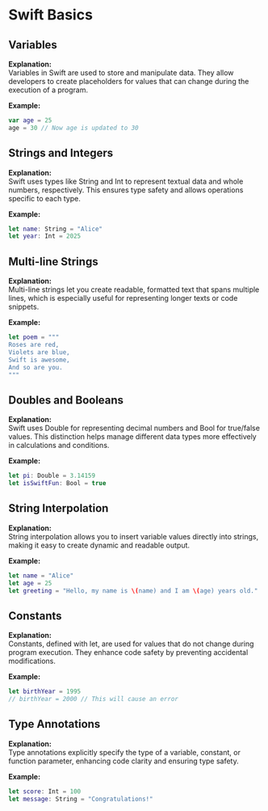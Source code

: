 # Swift Basics

## Variables

**Explanation:**  
Variables in Swift are used to store and manipulate data. They allow developers to create placeholders for values that can change during the execution of a program.

**Example:**  

```swift
var age = 25
age = 30 // Now age is updated to 30
```

## Strings and Integers

**Explanation:**  
Swift uses types like String and Int to represent textual data and whole numbers, respectively. This ensures type safety and allows operations specific to each type.

**Example:**  

```swift
let name: String = "Alice"
let year: Int = 2025
```

## Multi-line Strings

**Explanation:**  
Multi-line strings let you create readable, formatted text that spans multiple lines, which is especially useful for representing longer texts or code snippets.

**Example:**  

```swift
let poem = """
Roses are red,
Violets are blue,
Swift is awesome,
And so are you.
"""
```

## Doubles and Booleans

**Explanation:**  
Swift uses Double for representing decimal numbers and Bool for true/false values. This distinction helps manage different data types more effectively in calculations and conditions.

**Example:**  

```swift
let pi: Double = 3.14159
let isSwiftFun: Bool = true
```

## String Interpolation

**Explanation:**  
String interpolation allows you to insert variable values directly into strings, making it easy to create dynamic and readable output.

**Example:**  

```swift
let name = "Alice"
let age = 25
let greeting = "Hello, my name is \(name) and I am \(age) years old."
```

## Constants

**Explanation:**  
Constants, defined with let, are used for values that do not change during program execution. They enhance code safety by preventing accidental modifications.

**Example:**  

```swift
let birthYear = 1995
// birthYear = 2000 // This will cause an error
```

## Type Annotations

**Explanation:**  
Type annotations explicitly specify the type of a variable, constant, or function parameter, enhancing code clarity and ensuring type safety.

**Example:**  

```swift
let score: Int = 100
let message: String = "Congratulations!"
```

